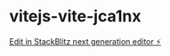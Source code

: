 # vitejs-vite-jca1nx

[Edit in StackBlitz next generation editor ⚡️](https://stackblitz.com/~/github.com/Princecel/vitejs-vite-jca1nx)